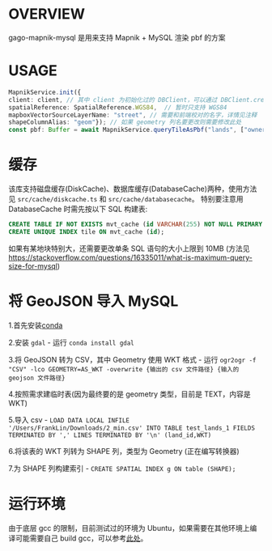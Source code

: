 # OVERVIEW

gago-mapnik-mysql 是用来支持 Mapnik + MySQL 渲染 pbf 的方案


# USAGE

```TypeScript
MapnikService.init({
client: client, // 其中 client 为初始化过的 DBClient，可以通过 DBClient.createClient 返回 (依赖 sakura-node-ts)
spatialReference: SpatialReference.WGS84,  // 暂时只支持 WGS84
mapboxVectorSourceLayerName: "street", // 需要和前端校对的名字，详情见注释
shapeColumnAlias: "geom"}); // 如果 geometry 列名要更改则需要修改此处
const pbf: Buffer = await MapnikService.queryTileAsPbf("lands", ["owner", "displayName"], 3, 7, 5);
```

# 缓存

该库支持磁盘缓存(DiskCache)、数据库缓存(DatabaseCache)两种，使用方法见 `src/cache/diskcache.ts` 和 `src/cache/databasecache`。
特别要注意用 DatabaseCache 时需先按以下 SQL 构建表:

```SQL
CREATE TABLE IF NOT EXISTS mvt_cache (id VARCHAR(255) NOT NULL PRIMARY KEY, mvt LONGTEXT);
CREATE UNIQUE INDEX tile ON mvt_cache (id);
```

如果有某地块特别大，还需要更改单条 SQL 语句的大小上限到 10MB (方法见 https://stackoverflow.com/questions/16335011/what-is-maximum-query-size-for-mysql)


# 将 GeoJSON 导入 MySQL

1.首先安装[conda](https://conda.io/miniconda.html)

2.安装 `gdal` - 运行 `conda install gdal`

3.将 GeoJSON 转为 CSV，其中 Geometry 使用 WKT 格式 - 运行 `ogr2ogr -f "CSV" -lco GEOMETRY=AS_WKT -overwrite {输出的 csv 文件路径} {输入的 geojson 文件路径}`

4.按照需求建临时表(因为最终要的是 geometry 类型，目前是 TEXT，内容是 WKT)

5.导入 csv - `LOAD DATA LOCAL INFILE '/Users/FrankLin/Downloads/2_min.csv' INTO TABLE test_lands_1 FIELDS TERMINATED BY ',' LINES TERMINATED BY '\n' (land_id,WKT)`

6.将该表的 WKT 列转为 SHAPE 列，类型为 Geometry (正在编写转换器)

7.为 SHAPE 列构建索引 - `CREATE SPATIAL INDEX g ON table (SHAPE);`


# 运行环境

由于底层 gcc 的限制，目前测试过的环境为 Ubuntu，如果需要在其他环境上编译可能需要自己 build gcc，可以参考[此处](https://github.com/DaYeSquad/gago-mapnik-mysql/blob/master/rhel7.2%E7%BC%96%E8%AF%91%E5%AE%89%E8%A3%85GCC5.3.md)。

